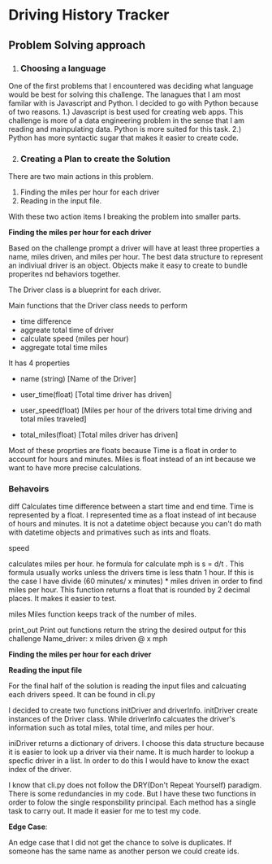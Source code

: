 # Driving History Tracker

## Problem Solving approach

1. ### Choosing a language

One of the first problems that I encountered was deciding what language would be best for solving this challenge. The lanagues that I am most familar with is Javascript and Python. I decided to go with Python because of two reasons. 1.) Javascript is best used for creating web apps. This challenge is more of a data engineering problem in the sense that I am reading and mainpulating data. Python is more suited for this task. 2.) Python has more syntactic sugar that makes it easier to create code.

2. ### Creating a Plan to create the Solution 

There are two main actions in this problem.

1. Finding the miles per hour for each driver
2. Reading in the input file.

With these two action items I breaking the problem into smaller parts.

**Finding the miles per hour for each driver**

Based on the challenge prompt a driver will have at least three properties a name, miles driven, and miles per hour. The best data structure to represent an indiviual driver is an object. Objects make it easy to create to bundle properites nd behaviors together.

The Driver class is a blueprint for each driver.

Main functions that the Driver class needs to perform

- time difference
- aggreate total time of driver
- calculate speed (miles per hour)
- aggregate total time miles

It has 4 properties

- name (string) [Name of the Driver]
- user_time(float) [Total time driver has driven]
- user_speed(float) [Miles per hour of the drivers total time driving and total miles traveled]

- total_miles(float) [Total miles driver has driven]

Most of these proprties are floats because
Time is a float in order to account for hours and minutes.
Miles is float instead of an int because we want to have more precise calculations.

### Behavoirs

diff
Calculates time difference between a start time and end time. Time is represented by a float. I represented time as a float instead of int because of hours and minutes. It is not a datetime object because you can't do math with datetime objects and primatives such as ints and floats.

speed

calculates miles per hour. he formula for calculate mph is s = d/t . This formula usually works unless the drivers time is less thatn 1 hour. If this is the case I have divide (60 minutes/ x minutes) * miles driven in order to find miles per hour. 
This function returns a float that is rounded by 2 decimal places. It makes it easier to test.


miles
Miles function keeps track of the number of miles.

print_out
Print out functions return the string the desired output for this challenge
Name_driver: x miles driven @ x mph


**Finding the miles per hour for each driver**

**Reading the input file**

For the final half of the solution is reading the input files and calcuating each drivers speed. It can be found in cli.py

I decided to create two functions initDriver and driverInfo. 
initDriver create instances of the Driver class. While driverInfo calcuates the driver's information such as total miles, total time, and miles per hour.

iniDriver returns a dictionary of drivers. I choose this data structure because it is easier to look up a driver via their name. It is much harder to lookup a specfic driver in a list. In order to do this I would have to know the exact index of the driver. 

I know that cli.py does not follow the DRY(Don't Repeat Yourself) paradigm. There is some redundancies in my code. But I have these two functions in order to folow the single responsbility principal. Each method has a single task to carry out. It made it easier for me to test my code.

**Edge Case**:

An edge case that I did not get the chance to solve is duplicates. If someone has the same name as another person we could create ids. 